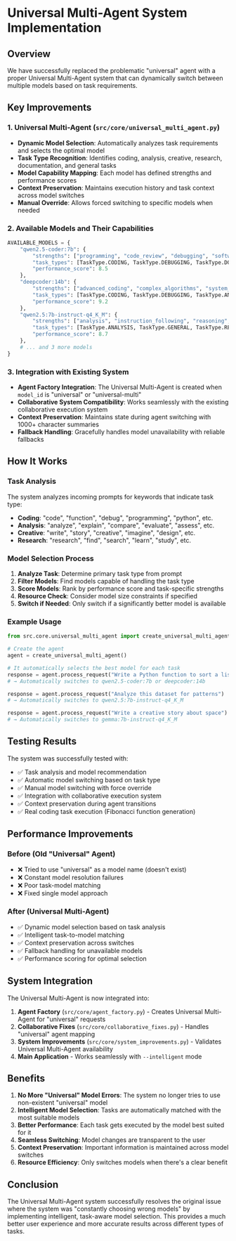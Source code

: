 # Universal Multi-Agent System Implementation

## Overview
We have successfully replaced the problematic "universal" agent with a proper Universal Multi-Agent system that can dynamically switch between multiple models based on task requirements.

## Key Improvements

### 1. Universal Multi-Agent (`src/core/universal_multi_agent.py`)
- **Dynamic Model Selection**: Automatically analyzes task requirements and selects the optimal model
- **Task Type Recognition**: Identifies coding, analysis, creative, research, documentation, and general tasks
- **Model Capability Mapping**: Each model has defined strengths and performance scores
- **Context Preservation**: Maintains execution history and task context across model switches
- **Manual Override**: Allows forced switching to specific models when needed

### 2. Available Models and Their Capabilities
```python
AVAILABLE_MODELS = {
    "qwen2.5-coder:7b": {
        "strengths": ["programming", "code_review", "debugging", "software_architecture"],
        "task_types": [TaskType.CODING, TaskType.DEBUGGING, TaskType.DOCUMENTATION],
        "performance_score": 8.5
    },
    "deepcoder:14b": {
        "strengths": ["advanced_coding", "complex_algorithms", "system_design", "refactoring"],
        "task_types": [TaskType.CODING, TaskType.DEBUGGING, TaskType.ANALYSIS],
        "performance_score": 9.2
    },
    "qwen2.5:7b-instruct-q4_K_M": {
        "strengths": ["analysis", "instruction_following", "reasoning", "problem_solving"],
        "task_types": [TaskType.ANALYSIS, TaskType.GENERAL, TaskType.RESEARCH],
        "performance_score": 8.7
    },
    # ... and 3 more models
}
```

### 3. Integration with Existing System
- **Agent Factory Integration**: The Universal Multi-Agent is created when `model_id` is "universal" or "universal-multi"
- **Collaborative System Compatibility**: Works seamlessly with the existing collaborative execution system
- **Context Preservation**: Maintains state during agent switching with 1000+ character summaries
- **Fallback Handling**: Gracefully handles model unavailability with reliable fallbacks

## How It Works

### Task Analysis
The system analyzes incoming prompts for keywords that indicate task type:
- **Coding**: "code", "function", "debug", "programming", "python", etc.
- **Analysis**: "analyze", "explain", "compare", "evaluate", "assess", etc.
- **Creative**: "write", "story", "creative", "imagine", "design", etc.
- **Research**: "research", "find", "search", "learn", "study", etc.

### Model Selection Process
1. **Analyze Task**: Determine primary task type from prompt
2. **Filter Models**: Find models capable of handling the task type
3. **Score Models**: Rank by performance score and task-specific strengths
4. **Resource Check**: Consider model size constraints if specified
5. **Switch if Needed**: Only switch if a significantly better model is available

### Example Usage
```python
from src.core.universal_multi_agent import create_universal_multi_agent

# Create the agent
agent = create_universal_multi_agent()

# It automatically selects the best model for each task
response = agent.process_request("Write a Python function to sort a list")
# → Automatically switches to qwen2.5-coder:7b or deepcoder:14b

response = agent.process_request("Analyze this dataset for patterns")
# → Automatically switches to qwen2.5:7b-instruct-q4_K_M

response = agent.process_request("Write a creative story about space")
# → Automatically switches to gemma:7b-instruct-q4_K_M
```

## Testing Results

The system was successfully tested with:
- ✅ Task analysis and model recommendation
- ✅ Automatic model switching based on task type
- ✅ Manual model switching with force override
- ✅ Integration with collaborative execution system
- ✅ Context preservation during agent transitions
- ✅ Real coding task execution (Fibonacci function generation)

## Performance Improvements

### Before (Old "Universal" Agent)
- ❌ Tried to use "universal" as a model name (doesn't exist)
- ❌ Constant model resolution failures
- ❌ Poor task-model matching
- ❌ Fixed single model approach

### After (Universal Multi-Agent)
- ✅ Dynamic model selection based on task analysis
- ✅ Intelligent task-to-model matching
- ✅ Context preservation across switches
- ✅ Fallback handling for unavailable models
- ✅ Performance scoring for optimal selection

## System Integration

The Universal Multi-Agent is now integrated into:
1. **Agent Factory** (`src/core/agent_factory.py`) - Creates Universal Multi-Agent for "universal" requests
2. **Collaborative Fixes** (`src/core/collaborative_fixes.py`) - Handles "universal" agent mapping
3. **System Improvements** (`src/core/system_improvements.py`) - Validates Universal Multi-Agent availability
4. **Main Application** - Works seamlessly with `--intelligent` mode

## Benefits

1. **No More "Universal" Model Errors**: The system no longer tries to use non-existent "universal" model
2. **Intelligent Model Selection**: Tasks are automatically matched with the most suitable models
3. **Better Performance**: Each task gets executed by the model best suited for it
4. **Seamless Switching**: Model changes are transparent to the user
5. **Context Preservation**: Important information is maintained across model switches
6. **Resource Efficiency**: Only switches models when there's a clear benefit

## Conclusion

The Universal Multi-Agent system successfully resolves the original issue where the system was "constantly choosing wrong models" by implementing intelligent, task-aware model selection. This provides a much better user experience and more accurate results across different types of tasks.
